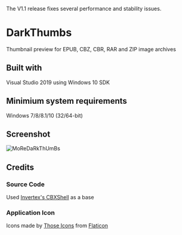 The V1.1 release fixes several performance and stability issues.

# DarkThumbs
Thumbnail preview for EPUB, CBZ, CBR, RAR and ZIP image archives

## Built with
Visual Studio 2019 using Windows 10 SDK

## Minimium system requirements
Windows 7/8/8.1/10 (32/64-bit)

## Screenshot
![MoReDaRkThUmBs](https://i.imgur.com/O8oBUwt.jpg)

## Credits

### Source Code
Used [Invertex's CBXShell](https://github.com/Invertex/CBXShell) as a base

### Application Icon
Icons made by [Those Icons](https://www.flaticon.com/authors/those-icons) from [Flaticon](https://www.flaticon.com/)
